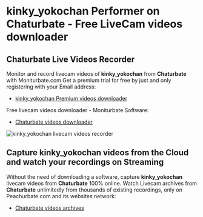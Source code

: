 # kinky_yokochan Performer on Chaturbate - Free LiveCam videos downloader

## Chaturbate Live Videos Recorder

Monitor and record livecam videos of **kinky_yokochan** from **Chaturbate** with Moniturbate.com
Get a premium trial for free by just and only registering with your Email address:
* [kinky_yokochan Premium videos downloader](https://moniturbate.com/request-demo-licence-key.html)

Free livecam videos downloader - Moniturbate Software:
* [Chaturbate videos downloader](https://moniturbate.com/moniturbate-download-software.html)

![kinky_yokochan livecam videos recorder](https://peachurnet.com/templates/moniturbate-software.png)


## Capture kinky_yokochan videos from the Cloud and watch your recordings on Streaming

Without the need of downloading a software, capture **kinky_yokochan** livecam videos from **Chaturbate** 100% online.
Watch Livecam archives from **Chaturbate** unlimitedly from thousands of existing recordings, only on Peachurbate.com and its websites network:
* [Chaturbate videos archives](https://peachurnet.com/)